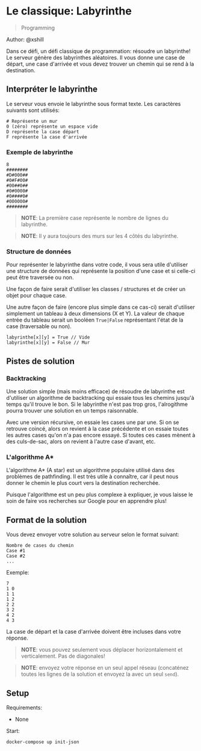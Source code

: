 # Le classique: Labyrinthe

> Programming

Author: @xshill

Dans ce défi, un défi classique de programmation: résoudre un labyrinthe! Le serveur génère des labyrinthes aléatoires. Il vous donne une case de départ, une case d'arrivée et vous devez trouver un chemin qui se rend à la destination.

## Interpréter le labyrinthe
Le serveur vous envoie le labyrinthe sous format texte. Les caractères suivants sont utilisés:

```
# Représente un mur
0 (zéro) représente un espace vide
D représente la case départ
F représente la case d'arrivée
```

### Exemple de labyrinthe

```
8
########
#D#000##
#0#F#00#
#00##0##
#0#0000#
#0####0#
#000000#
########
```

> **NOTE**: La première case représente le nombre de lignes du labyrinthe.

> **NOTE**: Il y aura toujours des murs sur les 4 côtés du labyrinthe.

### Structure de données
Pour représenter le labyrinthe dans votre code, il vous sera utile d'utiliser une structure de données qui représente la position d'une case et si celle-ci peut être traversée ou non.

Une façon de faire serait d'utiliser les classes / structures et de créer un objet pour chaque case.

Une autre façon de faire (encore plus simple dans ce cas-ci) serait d'utiliser simplement un tableau à deux dimensions (X et Y). La valeur de chaque entrée du tableau serait un booléen `True|False` représentant l'état de la case (traversable ou non).

```
labyrinthe[x][y] = True // Vide
labyrinthe[x][y] = False // Mur
```

## Pistes de solution
### Backtracking
Une solution simple (mais moins efficace) de résoudre de labyrinthe est d'utiliser un algorithme de backtracking qui essaie tous les chemins jusqu'à temps qu'il trouve le bon. Si le labyrinthe n'est pas trop gros, l'alrogithme pourra trouver une solution en un temps raisonnable.

Avec une version récursive, on essaie les cases une par une. Si on se retrouve coincé, alors on revient à la case précédente et on essaie toutes les autres cases qu'on n'a pas encore essayé. Si toutes ces cases mènent à des culs-de-sac, alors on revient à l'autre case d'avant, etc.

### L'algorithme A*
L'algorithme A* (A star) est un algorithme populaire utilisé dans des problèmes de pathfinding. Il est très utile à connaître, car il peut nous donner le chemin le plus court vers la destination recherchée.

Puisque l'algorithme est un peu plus complexe à expliquer, je vous laisse le soin de faire vos recherches sur Google pour en apprendre plus!

## Format de la solution
Vous devez envoyer votre solution au serveur selon le format suivant:

```
Nombre de cases du chemin
Case #1
Case #2
...
```

Exemple:

```
7
1 0
1 1
1 2
2 2
3 2
4 2
4 3
```

La case de départ et la case d'arrivée doivent être incluses dans votre réponse.

> **NOTE**: vous pouvez seulement vous déplacer horizontalement et verticalement. Pas de diagonales!

> **NOTE**: envoyez votre réponse en un seul appel réseau (concaténez toutes les lignes de la solution et envoyez la avec un seul `send`).

## Setup

Requirements:
- None

Start:

```
docker-compose up init-json
```
